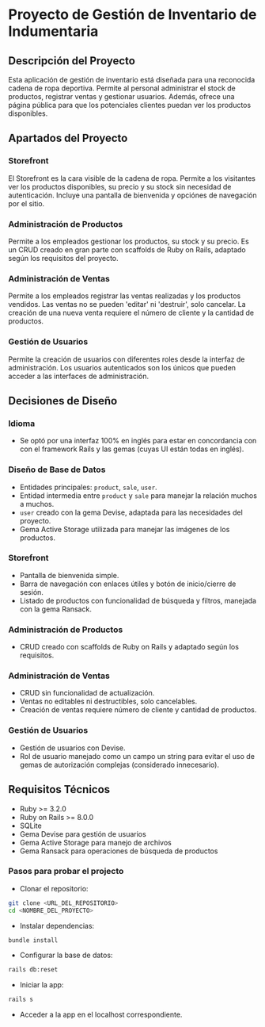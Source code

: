 # Proyecto de Gestión de Inventario de Indumentaria

## Descripción del Proyecto
Esta aplicación de gestión de inventario está diseñada para una reconocida cadena de ropa deportiva. Permite al personal administrar el stock de productos, registrar ventas y gestionar usuarios. Además, ofrece una página pública para que los potenciales clientes puedan ver los productos disponibles.

## Apartados del Proyecto

### Storefront
El Storefront es la cara visible de la cadena de ropa. Permite a los visitantes ver los productos disponibles, su precio y su stock sin necesidad de autenticación. Incluye una pantalla de bienvenida y opciónes de navegación por el sitio.

### Administración de Productos
Permite a los empleados gestionar los productos, su stock y su precio. Es un CRUD creado en gran parte con scaffolds de Ruby on Rails, adaptado según los requisitos del proyecto.

### Administración de Ventas
Permite a los empleados registrar las ventas realizadas y los productos vendidos. Las ventas no se pueden 'editar' ni 'destruir', solo cancelar. La creación de una nueva venta requiere el número de cliente y la cantidad de productos.

### Gestión de Usuarios
Permite la creación de usuarios con diferentes roles desde la interfaz de administración. Los usuarios autenticados son los únicos que pueden acceder a las interfaces de administración. 

## Decisiones de Diseño

### Idioma
- Se optó por una interfaz 100% en inglés para estar en concordancia con con el framework Rails y las gemas (cuyas UI están todas en inglés).

### Diseño de Base de Datos
- Entidades principales: `product`, `sale`, `user`.
- Entidad intermedia entre `product` y `sale` para manejar la relación muchos a muchos.
- `user` creado con la gema Devise, adaptada para las necesidades del proyecto.
- Gema Active Storage utilizada para manejar las imágenes de los productos.

### Storefront
- Pantalla de bienvenida simple.
- Barra de navegación con enlaces útiles y botón de inicio/cierre de sesión.
- Listado de productos con funcionalidad de búsqueda y filtros, manejada con la gema Ransack.

### Administración de Productos
- CRUD creado con scaffolds de Ruby on Rails y adaptado según los requisitos.

### Administración de Ventas
- CRUD sin funcionalidad de actualización.
- Ventas no editables ni destructibles, solo cancelables.
- Creación de ventas requiere número de cliente y cantidad de productos.

### Gestión de Usuarios
- Gestión de usuarios con Devise.
- Rol de usuario manejado como un campo un string para evitar el uso de gemas de autorización complejas (considerado innecesario).

## Requisitos Técnicos

- Ruby >= 3.2.0
- Ruby on Rails >= 8.0.0
- SQLite 
- Gema Devise para gestión de usuarios
- Gema Active Storage para manejo de archivos
- Gema Ransack para operaciones de búsqueda de productos

### Pasos para probar el projecto

- Clonar el repositorio:
```sh
git clone <URL_DEL_REPOSITORIO>
cd <NOMBRE_DEL_PROYECTO>
```
- Instalar dependencias:
```sh
bundle install
```

- Configurar la base de datos:
```sh
rails db:reset
```

- Iniciar la app:
```sh
rails s
```

- Acceder a la app en el localhost correspondiente.
